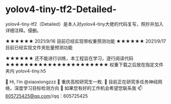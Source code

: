 # yolov4-tiny-tf2-Detailed-
yolov4-tiny-tf2（Detailed）是本人对yolov4-tiny大佬的代码复写，照抄并加入详细注释。侵删。


★★★★★★      2021/9/16 目前已经实现带权重预测功能 
★★★★★★      2021/9/17 目前已经实现文件夹批量预测功能

★★★★★★           还不能进行训练，本工程旨在学习，逐行阅读代码      
★★★★★★★★★★★★★★★★★★★★★★
权重下载之后放在指定文件夹内  yolov4-tiny.h5

👋 Hi, I’m @xiaoxiongzzz
👀 重庆高校研究生一枚.
🌱 目前正在研究多任务神经网络，深度学习目标检测方向
💞️ 如果您有好的工作机会希望您联系我
📫 605725425@qq.com//qq：605725425
